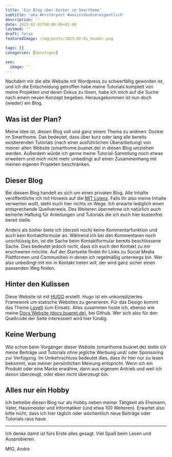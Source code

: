 ```yaml
---
title: 'Ein Blog über Docker im Smarthome'
subtitle: 'aka #ersterpost #wasistdashiereigentlich'
description: ''
date: 2023-02-01T00:00:00+01:00
lastmod: ''
draft: false
featuredImage: /img/posts/2023-02-01_header.png

tags: []
categories: [Sonstiges]

seo:
  image: ''
---
```

Nachdem mir die alte Website mit Wordpress zu schwerfällig geworden ist, und ich die Entscheidung getroffen habe meine Tutorials komplett von meine Projekten und deren Dokus zu lösen, habe ich mich auf die Suche nach einem neuen Konzept begeben. Herausgekommen ist nun doch (wieder) ein Blog.

## Was ist der Plan?

Meine Idee ist, diesen Blog voll und ganz einem Thema zu widmen: Docker im Smarthome. Das bedeutet, dass über kurz oder lang alle bereits existierenden Tutorials (nach einer ausführlichen Überarbeitung) von meiner alten Website (smarthome.buanet.de) in diesen Blog umziehen werden. Außerdem würde ich gerne meine Tutorial-Sammlung noch etwas erweitern und mich nicht mehr unbedingt auf einen Zusammenhang mit meinen eigenen Projekten beschränken.

## Dieser Blog

Bei diesem Blog handelt es sich um einen privaten Blog. Alle Inhalte veröffentliche ich mit Hinweis auf die [MIT Lizenz](/license). Falls ihr also meine Inhalte verwerten wollt, steht euch hier nichts im Wege. Ich erwarte lediglich einen entsprechende Quellverweis.
Des Weiteren übernehme ich natürlich auch keinerlei Haftung für Anleitungen und Tutorials die ich euch hier kostenfrei bereit stelle.

Anders als bisher biete ich (derzeit noch) keine Kommentarfunktion und auch kein Kontaktformular an. Während ich bei den Kommentaren noch unschlüssig bin, ist die Sache beim Kontaktformular bereits beschlossene Sache. Dies bedeutet jedoch nicht, dass ich euch den Kontakt zu mir erschweren möchte. Auf der Startseite findet ihr Links zu Social Media Plattformen und Communities in denen ich regelmäßig unterwegs bin. Wer also unbedingt mit mir in Kontakt treten will, der wird ganz sicher einen passenden Weg finden. 

## Hinter den Kulissen

Diese Website ist mit [HUGO](https://gohugo.io/) erstellt. Hugo ist ein unkompliziertes Framework um statische Websites zu generieren. Für das Design kommt das Theme [LoveIt](https://hugoloveit.com/) zum Einsatz.
Alles zusammen hoste ich, ebenso wie meine [Docs Website (docs.buanet.de)](https://docs.buanet.de), bei Github. Wer sich also für den Quellcode der Seite interessiert wird hier fündig.

## Keine Werbung

Wie schon beim Vorgänger dieser Website (smarthome.buanet.de) stelle ich meine Beiträge und Tutorials ohne jegliche Werbung und/ oder Sponsoring zur Verfügung. Im Umkehrschluss bedeutet dies, dass ihr hier nur zu lesen bekommt, was meiner persönlichen Meinung entspricht. Wenn ich ein Produkt oder eine Marke erwähne, dann aus eigenem Antrieb und weil ich davon überzeugt, oder eben nicht überzeugt bin.

## Alles nur ein Hobby

Ich betreibe diesen Blog nur als Hobby neben meiner Tätigkeit als Ehemann, Vater, Hausmeister und Informatiker (und etwa 100 Weiteren). Erwartet also bitte nicht, dass ich hier täglich oder wöchentlich neue Beiträge oder Tutorials raus haue.

***
Ich denke damit ist fürs Erste alles gesagt. Viel Spaß beim Lesen und Ausprobieren. 

MfG, André